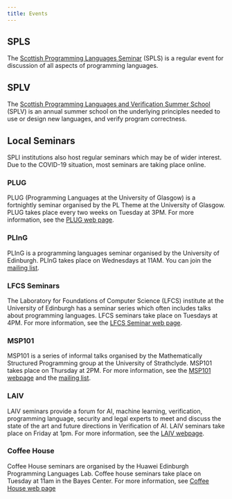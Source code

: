 ```yaml
---
title: Events
---
```


## SPLS

The [Scottish Programming Languages Seminar](spls/) (SPLS) is a regular event for discussion of all aspects of programming languages.

## SPLV

The [Scottish Programming Languages and Verification Summer School](splv/) (SPLV) is an annual summer school on the underlying principles needed to use or design new languages, and verify program correctness.

## Local Seminars

SPLI institutions also host regular seminars which may be of wider interest. Due to the COVID-19 situation, most seminars are taking place online.

### PLUG
PLUG (Programming Languages at the University of Glasgow) is a fortnightly seminar organised by the PL Theme at the University of Glasgow. PLUG takes place every two weeks on Tuesday at 3PM. For more information, see the [PLUG web page](http://www.dcs.gla.ac.uk/plug/).

### PLInG
PLInG is a programming languages seminar organised by the University of Edinburgh. PLInG takes place on Wednesdays at 11AM. You can join the [mailing list](http://lists.inf.ed.ac.uk/mailman/listinfo/pl-interest).

### LFCS Seminars
The Laboratory for Foundations of Computer Science (LFCS) institute at the University of Edinburgh has a seminar series which often includes talks about programming languages. LFCS seminars take place on Tuesdays at 4PM. For more information, see the [LFCS Seminar web page](https://web.inf.ed.ac.uk/lfcs/events/lfcs-seminars).

### MSP101
MSP101 is a series of informal talks organised by the Mathematically Structured Programming group at the University of Strathclyde. MSP101 takes place on Thursday at 2PM. For more information, see the [MSP101 webpage](https://msp.cis.strath.ac.uk/msp101.html) and the [mailing list](https://lists.cis.strath.ac.uk/mailman/listinfo/msp-interest).

### LAIV
LAIV seminars provide a forum for AI, machine learning, verification, programming language, security and legal experts to meet and discuss the state of the art and future directions in Verification of AI. LAIV seminars take place on Friday at 1pm. For more information, see the [LAIV webpage](https://laiv.uk/laiv-seminars/).

### Coffee House
Coffee House seminars are organised by the Huawei Edinburgh Programming Languages Lab. Coffee house seminars take place on Tuesday at 11am in the Bayes Center. For more information, see [Coffee House web page](https://blogs.ed.ac.uk/he-lab/category/tech-talk/coffee-house/.)
